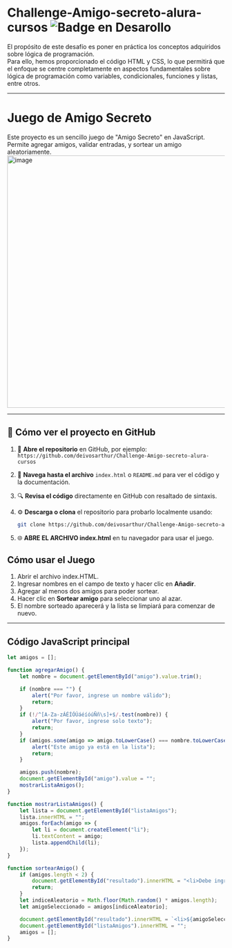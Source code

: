 # Challenge-Amigo-secreto-alura-cursos ![Badge en Desarollo](https://img.shields.io/badge/STATUS-FINALIZADO-green)


El propósito de este desafío es poner en práctica los conceptos adquiridos sobre lógica de programación.  
Para ello, hemos proporcionado el código HTML y CSS, lo que permitirá que el enfoque se centre completamente en aspectos fundamentales sobre lógica de programación como variables, condicionales, funciones y listas, entre otros.

---

# Juego de Amigo Secreto

Este proyecto es un sencillo juego de "Amigo Secreto" en JavaScript.  
Permite agregar amigos, validar entradas, y sortear un amigo aleatoriamente.
<img width="825" height="583" alt="image" src="https://github.com/user-attachments/assets/f5461782-8646-4f7e-b32a-7fc671d297f2" />

---
## 👀 Cómo ver el proyecto en GitHub

1. 📂 **Abre el repositorio** en GitHub, por ejemplo:  
   `https://github.com/deivosarthur/Challenge-Amigo-secreto-alura-cursos`

2. 📄 **Navega hasta el archivo** `index.html` o `README.md` para ver el código y la documentación.

3. 🔍 **Revisa el código** directamente en GitHub con resaltado de sintaxis.

4. ⚙️ **Descarga o clona** el repositorio para probarlo localmente usando:  
   ```bash
   git clone https://github.com/deivosarthur/Challenge-Amigo-secreto-alura-cursos.git
   
5. 🌐 **ABRE EL ARCHIVO index.html** en tu navegador para usar el juego.



## Cómo usar el Juego

1. Abrir el archivo index.HTML.
2. Ingresar nombres en el campo de texto y hacer clic en **Añadir**.
3. Agregar al menos dos amigos para poder sortear.
4. Hacer clic en **Sortear amigo** para seleccionar uno al azar.
5. El nombre sorteado aparecerá y la lista se limpiará para comenzar de nuevo.

---

## Código JavaScript principal

```javascript
let amigos = [];

function agregarAmigo() {
    let nombre = document.getElementById("amigo").value.trim();

    if (nombre === "") {
        alert("Por favor, ingrese un nombre válido");
        return;
    }
    if (!/^[A-Za-zÁÉÍÓÚáéíóúÑñ\s]+$/.test(nombre)) {
        alert("Por favor, ingrese solo texto");
        return;
    }
    if (amigos.some(amigo => amigo.toLowerCase() === nombre.toLowerCase())) {
        alert("Este amigo ya está en la lista");
        return;
    }

    amigos.push(nombre);
    document.getElementById("amigo").value = "";
    mostrarListaAmigos();
}

function mostrarListaAmigos() {
    let lista = document.getElementById("listaAmigos");
    lista.innerHTML = "";
    amigos.forEach(amigo => {
        let li = document.createElement("li");
        li.textContent = amigo;
        lista.appendChild(li);
    });
}

function sortearAmigo() {
    if (amigos.length < 2) {
        document.getElementById("resultado").innerHTML = "<li>Debe ingresar al menos dos amigos para sortear.</li>";
        return;
    }
    let indiceAleatorio = Math.floor(Math.random() * amigos.length);
    let amigoSeleccionado = amigos[indiceAleatorio];

    document.getElementById("resultado").innerHTML = `<li>${amigoSeleccionado}</li>`;
    document.getElementById("listaAmigos").innerHTML = "";
    amigos = [];
}
